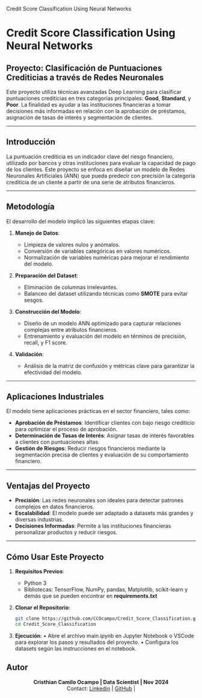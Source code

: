Credit Score Classification Using Neural Networks

# Credit Score Classification Using Neural Networks

## Proyecto: Clasificación de Puntuaciones Crediticias a través de Redes Neuronales

Este proyecto utiliza técnicas avanzadas Deep Learning para clasificar puntuaciones crediticias en tres categorías principales: **Good**, **Standard**, y **Poor**. La finalidad es ayudar a las instituciones financieras a tomar decisiones más informadas en relación con la aprobación de préstamos, asignación de tasas de interés y segmentación de clientes.

---

## **Introducción**

La puntuación crediticia es un indicador clave del riesgo financiero, utilizado por bancos y otras instituciones para evaluar la capacidad de pago de los clientes. Este proyecto se enfoca en diseñar un modelo de Redes Neuronales Artificiales (ANN) que pueda predecir con precisión la categoría crediticia de un cliente a partir de una serie de atributos financieros.

---

## **Metodología**

El desarrollo del modelo implicó las siguientes etapas clave:

1. **Manejo de Datos**:

   - Limpieza de valores nulos y anómalos.
   - Conversión de variables categóricas en valores numéricos.
   - Normalización de variables numéricas para mejorar el rendimiento del modelo.

2. **Preparación del Dataset**:

   - Eliminación de columnas irrelevantes.
   - Balanceo del dataset utilizando técnicas como **SMOTE** para evitar sesgos.

3. **Construcción del Modelo**:

   - Diseño de un modelo ANN optimizado para capturar relaciones complejas entre atributos financieros.
   - Entrenamiento y evaluación del modelo en términos de precisión, recall, y F1 score.

4. **Validación**:
   - Análisis de la matriz de confusión y métricas clave para garantizar la efectividad del modelo.

---

## **Aplicaciones Industriales**

El modelo tiene aplicaciones prácticas en el sector financiero, tales como:

- **Aprobación de Préstamos**:
  Identificar clientes con bajo riesgo crediticio para optimizar el proceso de aprobación.
- **Determinación de Tasas de Interés**:
  Asignar tasas de interés favorables a clientes con puntuaciones altas.
- **Gestión de Riesgos**:
  Reducir riesgos financieros mediante la segmentación precisa de clientes y evaluación de su comportamiento financiero.

---

## **Ventajas del Proyecto**

- **Precisión**: Las redes neuronales son ideales para detectar patrones complejos en datos financieros.
- **Escalabilidad**: El modelo puede ser adaptado a datasets más grandes y diversas industrias.
- **Decisiones Informadas**: Permite a las instituciones financieras personalizar productos y reducir riesgos.

---

## **Cómo Usar Este Proyecto**

1. **Requisitos Previos**:

   - Python 3
   - Bibliotecas: TensorFlow, NumPy, pandas, Matplotlib, scikit-learn y demás que se pueden encontrar en **requirements.txt**

2. **Clonar el Repositorio**:

   ```bash
   git clone https://github.com/CCOcampo/Credit_Score_Classification.git
   cd Credit_Score_Classification
   ```

3. **Ejecución**:
   • Abre el archivo main.ipynb en Jupyter Notebook o VSCode para explorar los pasos y resultados del proyecto.
   • Configura los datasets según las instrucciones en el notebook.

## **Autor**

<div style="text-align: center;">
  <b>Cristhian Camilo Ocampo | Data Scientist | Nov 2024 </b>
    
  <br>
  Contact:
  <a href="https://www.linkedin.com/in/cristhian-camilo-ocampo-bolivar/">Linkedin</a> | 
  <a href="https://github.com/CCOcampo">GitHub</a> | 
</div>
